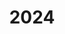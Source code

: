 ---
title: "2024"
collection: publications
permalink: /publication/2010-10-01-paper
excerpt: "<br/><img src='/images/2024-95.jpg' alt='www' width='300' height='150' style='float:left'>"
paperurl: ' '
citation: 'Renbo Su, Tao Liu, Tianyu Zhang, Yingjun Tian, Romain Hautier, Weiming Wang, Charlie C.L. Wang. (2024). &quot; TPMS-based mechanical bonding structures optimized by FEM with periodic boundary conditions.&quot; <i>under review </i>, 2024. '
---